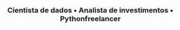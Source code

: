 <h3 align="center">
  Cientista de dados • Analista de investimentos • Pythonfreelancer
</h3>

<div align='center'>
